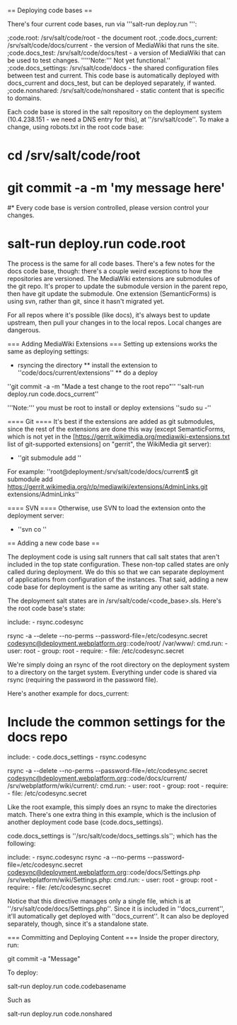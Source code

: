 == Deploying code bases ==

There's four current code bases, run via '''salt-run deploy.run <codebase>''':

;code.root: /srv/salt/code/root - the document root.
;code.docs_current: /srv/salt/code/docs/current - the version of MediaWiki that runs the site.
;code.docs_test: /srv/salt/code/docs/test - a version of MediaWiki that can be used to test changes. '''''Note:''' Not yet functional.''
;code.docs_settings: /srv/salt/code/docs - the shared configuration files between test and current. This code base is automatically deployed with docs_current and docs_test, but can be deployed separately, if wanted.
;code.nonshared: /srv/salt/code/nonshared - static content that is specific to domains.

Each code base is stored in the salt repository on the deployment system (10.4.238.151 - we need a DNS entry for this), at ''/srv/salt/code''. To make a change, using robots.txt in the root code base:

# cd /srv/salt/code/root
# <edit robots.txt>
# git commit -a -m 'my message here'
#* Every code base is version controlled, please version control your changes.
# salt-run deploy.run code.root

The process is the same for all code bases. There's a few notes for the docs code base, though: there's a couple weird exceptions to how the repositories are versioned. The MediaWiki extensions are submodules of the git repo. It's proper to update the submodule version in the parent repo, then have git update the submodule. One extension (SemanticForms) is using svn, rather than git, since it hasn't migrated yet.

For all repos where it's possible (like docs), it's always best to update upstream, then pull your changes in to the local repos. Local changes are dangerous.

=== Adding MediaWiki Extensions ===
Setting up extensions works the same as deploying settings: 
* rsyncing the directory
** install the extension to ''code/docs/current/extensions''
** do a deploy

 ''git commit -a -m "Made a test change to the root repo"''
 ''salt-run deploy.run code.docs_current''

'''Note:''' you must be root to install or deploy extensions
 ''sudo su -''

==== Git ====
It's best if the extensions are added as git submodules, since the rest of the extensions are done this way (except SemanticForms, which is not yet in the [https://gerrit.wikimedia.org/mediawiki-extensions.txt list of git-supported extensions] on "gerrit", the WikiMedia git server):
* ''git submodule add <url> <location>''

For example:
 ''root@deployment:/srv/salt/code/docs/current$ git submodule add https://gerrit.wikimedia.org/r/p/mediawiki/extensions/AdminLinks.git extensions/AdminLinks''

==== SVN ====
Otherwise, use SVN to load the extension onto the deployment server:
* ''svn co <url> <location>''

== Adding a new code base ==

The deployment code is using salt runners that call salt states that aren't included in the top state configuration. These non-top called states are only called during deployment. We do this so that we can separate deployment of applications from configuration of the instances. That said, adding a new code base for deployment is the same as writing any other salt state.

The deployment salt states are in /srv/salt/code/<code_base>.sls. Here's the root code base's state:

  include:
    - rsync.codesync

  rsync -a --delete --no-perms --password-file=/etc/codesync.secret codesync@deployment.webplatform.org::code/root/ /var/www/:
    cmd.run:
      - user: root
      - group: root
      - require:
        - file: /etc/codesync.secret

We're simply doing an rsync of the root directory on the deployment system to a directory on the target system. Everything under code is shared via rsync (requiring the password in the password file).

Here's another example for docs_current:

  # Include the common settings for the docs repo
  include:
    - code.docs_settings
    - rsync.codesync

  rsync -a --delete --no-perms --password-file=/etc/codesync.secret codesync@deployment.webplatform.org::code/docs/current/ /srv/webplatform/wiki/current/:
    cmd.run:
      - user: root
      - group: root
      - require:
        - file: /etc/codesync.secret

Like the root example, this simply does an rsync to make the directories match. There's one extra thing in this example, which is the inclusion of another deployment code base (code.docs_settings).

code.docs_settings is ''/src/salt/code/docs_settings.sls''; which has the following:

  include:
    - rsync.codesync
  rsync -a --no-perms --password-file=/etc/codesync.secret codesync@deployment.webplatform.org::code/docs/Settings.php /srv/webplatform/wiki/Settings.php:
    cmd.run:
      - user: root
      - group: root
      - require:
        - file: /etc/codesync.secret

Notice that this directive manages only a single file, which is at ''/srv/salt/code/docs/Settings.php''. Since it is included in ''docs_current'', it'll automatically get deployed with ''docs_current''. It can also be deployed separately, though, since it's a standalone state.

=== Committing and Deploying Content ===
Inside the proper directory, run:

 git commit -a "Message"

To deploy: 

 salt-run deploy.run code.codebasename

Such as 

 salt-run deploy.run code.nonshared